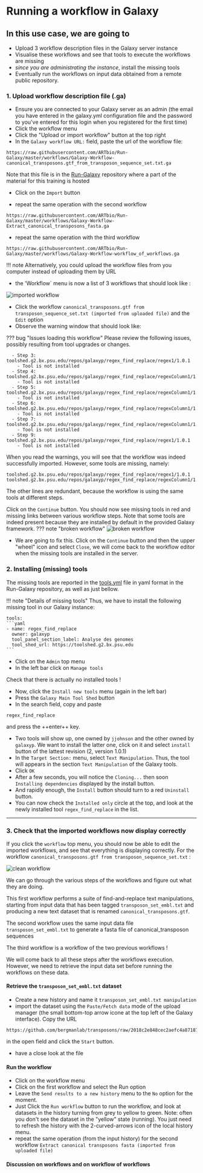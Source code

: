# Running a workflow in Galaxy
## In this use case, we are going to 

- Upload 3 workflow description files in the Galaxy server instance
- Visualise these workflows and see that tools to execute the workflows are missing
- *since you are administrating the instance*, install the missing tools
- Eventually run the workflows on input data obtained from a remote public repository.

### 1. Upload workflow description file (.ga)

- Ensure you are connected to your Galaxy server as an admin (the email you have entered
in the galaxy.yml configuration file and the password to you've entered for this login when you
registered for the first time)
- Click the workflow menu
- Click the "Upload or import workflow" button at the top right
- In the `Galaxy workflow URL:` field, paste the url of the workflow file:
```
https://raw.githubusercontent.com/ARTbio/Run-Galaxy/master/workflows/Galaxy-Workflow-canonical_transposons.gtf_from_transposon_sequence_set.txt.ga
```
Note that this file is in the [Run-Galaxy](https://github.com/ARTbio/Run-Galaxy) repository where
a part of the material for this training is hosted

- Click on the `Import` button

- repeat the same operation with the second workflow
```
https://raw.githubusercontent.com/ARTbio/Run-Galaxy/master/workflows/Galaxy-Workflow-Extract_canonical_transposons_fasta.ga
```

- repeat the same operation with the third workflow
```
https://raw.githubusercontent.com/ARTbio/Run-Galaxy/master/workflows/Galaxy-Workflow-workflow_of_workflows.ga
```

!!! note
    Alternatively, you could upload the workflow files from you computer instead of uploading them by URL


- the 'Workflow` menu is now a list of 3 workflows that should look like :

![imported workflow](images/imported_workflows.png)

- Click the workflow `canonical_transposons.gtf from transposon_sequence_set.txt (imported from uploaded file)` and the `Edit` option
- Observe the warning window that should look like:

??? bug "Issues loading this workflow"
    Please review the following issues, possibly resulting from tool upgrades or changes.
      
      - Step 3: toolshed.g2.bx.psu.edu/repos/galaxyp/regex_find_replace/regex1/1.0.1
        - Tool is not installed
      - Step 4: toolshed.g2.bx.psu.edu/repos/galaxyp/regex_find_replace/regexColumn1/1.0.1
        - Tool is not installed
      - Step 5: toolshed.g2.bx.psu.edu/repos/galaxyp/regex_find_replace/regexColumn1/1.0.1
        - Tool is not installed
      - Step 6: toolshed.g2.bx.psu.edu/repos/galaxyp/regex_find_replace/regexColumn1/1.0.1
        - Tool is not installed
      - Step 7: toolshed.g2.bx.psu.edu/repos/galaxyp/regex_find_replace/regexColumn1/1.0.1
        - Tool is not installed
      - Step 9: toolshed.g2.bx.psu.edu/repos/galaxyp/regex_find_replace/regex1/1.0.1
        - Tool is not installed
  
When you read the warnings, you will see that the workflow was indeed successfully imported.
However, some tools are missing, namely:
```
toolshed.g2.bx.psu.edu/repos/galaxyp/regex_find_replace/regex1/1.0.1
toolshed.g2.bx.psu.edu/repos/galaxyp/regex_find_replace/regexColumn1/1.0.1
```
The other lines are redundant, because the workflow is using the same tools at different steps.

Click on the `Continue` button. You should now see missing tools in red and missing links
between various workflow steps. Note that some tools are indeed present because they are
installed by default in the provided Galaxy framework.
??? note "broken workflow"
    ![broken workflow](images/broken_workflow.png)


- We are going to fix this. Click on the `Continue` button and then the upper "wheel" icon and select `Close`,
we will come back to the workflow editor when the missing tools are installed in the server.

### 2. Installing (missing) tools
The missing tools are reported in the [tools.yml](https://github.com/ARTbio/Run-Galaxy/blob/master/workflows/tools.yml)
file in yaml format in the Run-Galaxy repository, as well as just bellow.

!!! note "Details of missing tools"
    Thus, we have to install the following missing tool in our Galaxy instance:
    
    tools:
    ```yaml
    - name: regex_find_replace
      owner: galaxyp
      tool_panel_section_label: Analyse des genomes
      tool_shed_url: https://toolshed.g2.bx.psu.edu
    ```
  

- Click on the `Admin` top menu
- In the left bar click on `Manage tools`

Check that there is actually no installed tools !

- Now, click the `Install new tools` menu (again in the left bar)
- Press the `Galaxy Main Tool Shed` button
- In the search field, copy and paste
```
regex_find_replace
```
and press the ++enter++ key.
- Two tools will show up, one owned by `jjohnson` and the other owned by `galaxyp`.
    We want to install the latter one, click on it and select `install` button of the lattest
    revision (2, version 1.0.1)
- In the `Target Section:` menu, select `Text Manipulation`.
    Thus, the tool will appears in the section `Text Manipulation` of the Galaxy tools.
- Click `OK`
- After a few seconds, you will notice the `Cloning...` then soon `Installing dependencies`
  displayed by the install button.
- And rapidly enough, the `Install` button should turn to a red `Uninstall` button.
- You can now check the `Installed only` circle at the top, and look at the newly
  installed tool `regex_find_replace` in the list.
---
    
### 3. Check that the imported workflows now display correctly

If you click the `workflow` top menu, you should now be able to edit the imported workflows,
and see that everything is displaying correctly. For the workflow
`canonical_transposons.gtf from transposon_sequence_set.txt` :

![clean workflow](images/clean_workflow.png)

We can go through the various steps of the workflows and figure out what they are doing.

This first workflow  performs a suite of find-and-replace text manipulations, starting
from input data that has been tagged `transposon_set_embl.txt` and producing a new text
dataset that is renamed `canonical_transposons.gtf`.

The second workflow uses the same input data file `transposon_set_embl.txt` to generate
a fasta file of canonical_transposon sequences

The third workflow is a workflow of the two previous workflows !

We will come back to all these steps after the workflows execution. However, we need to
retrieve the input data set before running the workflows on these data.

#### Retrieve the `transposon_set_embl.txt` dataset

- Create a new history and name it `transposon_set_embl.txt manipulation`
- import the dataset using the `Paste/Fetch data` mode of the upload manager (the small
bottom-top arrow icone at the top left of the Galaxy interface). Copy the URL
```
https://github.com/bergmanlab/transposons/raw/2018c2e848cec2aefc4a87187d5ed5927d04c9a4/current/transposon_sequence_set.embl.txt
```
in the open field and click the `Start` button.
- have a close look at the file

#### Run the workflow

- Click on the workflow menu
- Click on the first workflow and select the Run option
- Leave the `Send results to a new history` menu to the `No` option for the moment.
- Just Click the `Run workflow` button to run the workflow, and look at datasets in the
history turning from grey to yellow to green. Note: often you don't see the dataset in the
"yellow" state (running). You just need to refresh the history with the 2-curved-arrows
icon of the local history menu.
- repeat the same operation (from the input history) for the second workflow 
`Extract canonical transposons fasta (imported from uploaded file)`

#### Discussion on workflows and on workflow of workflows
    
    
    



